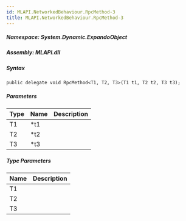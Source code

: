 ```yaml
---  
id: MLAPI.NetworkedBehaviour.RpcMethod-3  
title: MLAPI.NetworkedBehaviour.RpcMethod-3  
---
```


<div class="markdown level0 summary">

</div>

<div class="markdown level0 conceptual">

</div>

##### **Namespace**: System.Dynamic.ExpandoObject

##### **Assembly**: MLAPI.dll

##### Syntax

    public delegate void RpcMethod<T1, T2, T3>(T1 t1, T2 t2, T3 t3);

##### Parameters

| Type | Name | Description |
|------|------|-------------|
| T1   | \*t1 |             |
| T2   | \*t2 |             |
| T3   | \*t3 |             |

##### Type Parameters

| Name | Description |
|------|-------------|
| T1   |             |
| T2   |             |
| T3   |             |
